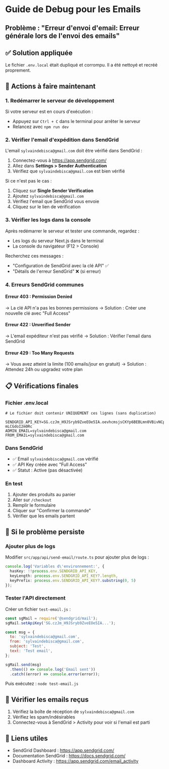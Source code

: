# Guide de Debug pour les Emails

## Problème : "Erreur d'envoi d'email: Erreur générale lors de l'envoi des emails"

## ✅ Solution appliquée

Le fichier `.env.local` était dupliqué et corrompu. Il a été nettoyé et recréé proprement.

## 🔧 Actions à faire maintenant

### 1. **Redémarrer le serveur de développement**

Si votre serveur est en cours d'exécution :
- Appuyez sur `Ctrl + C` dans le terminal pour arrêter le serveur
- Relancez avec `npm run dev`

### 2. **Vérifier l'email d'expédition dans SendGrid**

L'email `sylvaindebisca@gmail.com` doit être vérifié dans SendGrid :

1. Connectez-vous à https://app.sendgrid.com/
2. Allez dans **Settings > Sender Authentication**
3. Vérifiez que `sylvaindebisca@gmail.com` est bien vérifié

Si ce n'est pas le cas :
1. Cliquez sur **Single Sender Verification**
2. Ajoutez `sylvaindebisca@gmail.com`
3. Vérifiez l'email que SendGrid vous envoie
4. Cliquez sur le lien de vérification

### 3. **Vérifier les logs dans la console**

Après redémarrer le serveur et tester une commande, regardez :
- Les logs du serveur Next.js dans le terminal
- La console du navigateur (F12 > Console)

Recherchez ces messages :
- "Configuration de SendGrid avec la clé API" ✅
- "Détails de l'erreur SendGrid" ❌ (si erreur)

### 4. **Erreurs SendGrid communes**

#### Erreur 403 : Permission Denied
→ La clé API n'a pas les bonnes permissions
→ Solution : Créer une nouvelle clé avec "Full Access"

#### Erreur 422 : Unverified Sender
→ L'email expéditeur n'est pas vérifié
→ Solution : Vérifier l'email dans SendGrid

#### Erreur 429 : Too Many Requests
→ Vous avez atteint la limite (100 emails/jour en gratuit)
→ Solution : Attendez 24h ou upgradez votre plan

## 📋 Vérifications finales

### Fichier .env.local
```env
# Le fichier doit contenir UNIQUEMENT ces lignes (sans duplication)

SENDGRID_API_KEY=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
ADMIN_EMAIL=sylvaindebisca@gmail.com
FROM_EMAIL=sylvaindebisca@gmail.com
```

### Dans SendGrid
- ✅ Email `sylvaindebisca@gmail.com` vérifié
- ✅ API Key créée avec "Full Access"
- ✅ Statut : Active (pas désactivée)

### En test
1. Ajouter des produits au panier
2. Aller sur `/checkout`
3. Remplir le formulaire
4. Cliquer sur "Confirmer la commande"
5. Vérifier que les emails partent

## 🐛 Si le problème persiste

### Ajouter plus de logs

Modifier `src/app/api/send-email/route.ts` pour ajouter plus de logs :

```typescript
console.log('Variables d\'environnement:', {
  hasKey: !!process.env.SENDGRID_API_KEY,
  keyLength: process.env.SENDGRID_API_KEY?.length,
  keyPrefix: process.env.SENDGRID_API_KEY?.substring(0, 5)
});
```

### Tester l'API directement

Créer un fichier `test-email.js` :

```javascript
const sgMail = require('@sendgrid/mail');
sgMail.setApiKey('SG.czJm_H9JSryb9ZveEOe5IA...');

const msg = {
  to: 'sylvaindebisca@gmail.com',
  from: 'sylvaindebisca@gmail.com',
  subject: 'Test',
  text: 'Test email',
};

sgMail.send(msg)
  .then(() => console.log('Email sent'))
  .catch((error) => console.error(error));
```

Puis exécutez : `node test-email.js`

## 📧 Vérifier les emails reçus

1. Vérifiez la boîte de réception de `sylvaindebisca@gmail.com`
2. Vérifiez les spam/indésirables
3. Connectez-vous à SendGrid > Activity pour voir si l'email est parti

## 🔗 Liens utiles

- SendGrid Dashboard : https://app.sendgrid.com/
- Documentation SendGrid : https://docs.sendgrid.com/
- Dashboard Activity : https://app.sendgrid.com/email_activity


